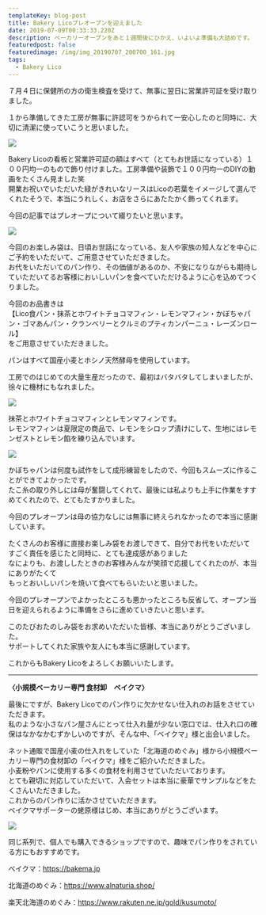 ```yaml
---
templateKey: blog-post
title: Bakery Licoプレオープンを迎えました
date: 2019-07-09T00:33:33.220Z
description: ベーカリーオープンをあと１週間後にひかえ、いよいよ準備も大詰めです。
featuredpost: false
featuredimage: /img/img_20190707_200700_161.jpg
tags:
  - Bakery Lico
---
```

７月４日に保健所の方の衛生検査を受けて、無事に翌日に営業許可証を受け取りました。

１から準備してきた工房が無事に許認可をうかられて一安心したのと同時に、大切に清潔に使っていこうと思いました。

![](/img/img_20190707_200700_161.jpg)

Bakery Licoの看板と営業許可証の額はすべて（とてもお世話になっている）１００円均一のもので飾り付けました。工房準備や装飾で１００円均一のDIYの動画をたくさん見ました笑\
開業お祝いでいただいた緑がきれいなリースはLicoの若葉をイメージして選んでくれたそうで、本当にうれしく、お店をさらにあたたかく飾ってくれます。

今回の記事ではプレオープについて綴りたいと思います。

![](/img/img_20190707_142427.jpg)

今回のお楽しみ袋は、日頃お世話になっている、友人や家族の知人などを中心にご予約をいただいて、ご用意させていただきました。\
お代をいただいてのパン作り、その価値があるのか、不安になりながらも期待していただいてるお客様においしいパンを食べていただけるように心を込めてつくりました。

今回のお品書きは\
【Lico食パン・抹茶とホワイトチョコマフィン・レモンマフィン・かぼちゃパン・ゴマあんパン・クランベリーとクルミのプティカンパーニュ・レーズンロール】\
をご用意させていただきました。

パンはすべて国産小麦とホシノ天然酵母を使用しています。

工房でのはじめての大量生産だったので、最初はバタバタしてしまいましたが、徐々に機材にもなれました。

![](/img/img_20190707_201455_810.jpg)

抹茶とホワイトチョコマフィンとレモンマフィンです。\
レモンマフィンは夏限定の商品で、レモンをシロップ漬けにして、生地にはレモンゼストとレモン餡を練り込んでいます。

![](/img/img_20190707_201455_809.jpg)

かぼちゃパンは何度も試作をして成形練習をしたので、今回もスムーズに作ることができてよかったです。\
たこ糸の取り外しには母が奮闘してくれて、最後には私よりも上手に作業をすすめてくれたので、とてもたすかりました。

今回のプレオープンは母の協力なしには無事に終えられなかったので本当に感謝しています。

たくさんのお客様に直接お楽しみ袋をお渡しできて、自分でお代をいただいて\
すごく責任を感じたと同時に、とても達成感がありました\
なによりも、お渡ししたときのお客様みんなが笑顔で応援してくれたのが、本当にありがたくて\
もっとおいしいパンを焼いて食べてもらいたいと思いました。

今回のプレオープンでよかったところも悪かったところも反省して、オープン当日を迎えられるように準備をさらに進めていきたいと思います。

このたびおたのしみ袋をお求めいただいた皆様、本当にありがとうございました。\
サポートしてくれた家族や友人にも本当に感謝しています。

これからもBakery Licoをよろしくお願いいたします。

- - -

**〈小規模ベーカリー専門 食材卸　ベイクマ〉**

最後にですが、Bakery Licoでのパン作りに欠かせない仕入れのお話をさせていただきます。\
私のような小さなパン屋さんにとって仕入れ量が少ない窓口では、仕入れ口の確保はなかなかむずかしいのですが、そんな中、「ベイクマ」様と出会いました。

ネット通販で国産小麦の仕入れをしていた「北海道のめぐみ」様から小規模ベーカリー専門の食材卸の「ベイクマ」様をご紹介いただきました。\
小麦粉やパンに使用する多くの食材を利用させていただいております。\
とても親切に対応していただいて、入会セットは本当に豪華でサンプルなどをたくさんいただきました。\
これからのパン作りに活かさせていただきます。\
ベイクマサポーターの蛯原様はじめ、本当にありがとうございます。

![](/img/img_20190709_085145.jpg)

同じ系列で、個人でも購入できるショップですので、趣味でパン作りをされている方にもおすすめです。

ベイクマ：https://bakema.jp

北海道のめぐみ：https://www.alnaturia.shop/

楽天北海道のめぐみ：https://www.rakuten.ne.jp/gold/kusumoto/
